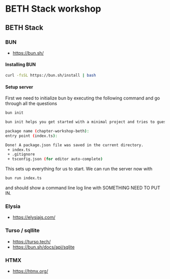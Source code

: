 # BETH Stack workshop

## BETH Stack
### BUN
- https://bun.sh/

#### Installing BUN
```bash
curl -fsSL https://bun.sh/install | bash
```

#### Setup server
First we need to initialize bun by executing the following command and go through all the questions
```bash
bun init
```

```bash
bun init helps you get started with a minimal project and tries to guess sensible defaults. Press ^C anytime to quit

package name (chapter-workshop-beth):
entry point (index.ts):

Done! A package.json file was saved in the current directory.
 + index.ts
 + .gitignore
 + tsconfig.json (for editor auto-complete)
```

This sets up everything for us to start. We can run the server now with
```bash
bun run index.ts
```
and should show a command line log line with SOMETHING NEED TO PUT IN.

### Elysia
- https://elysiajs.com/

### Turso / sqllite
- https://turso.tech/
- https://bun.sh/docs/api/sqlite

### HTMX
- https://htmx.org/

